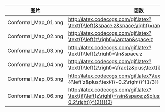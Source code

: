 |图片|函数|
|---|---|
|Conformal_Map_01.png|http://latex.codecogs.com/gif.latex?\text{f}\left(&space;z&space;\right)=\arcsin&space;z |
|Conformal_Map_02.png|http://latex.codecogs.com/gif.latex?\text{f}\left(z\right)=\arctan&space;z |
|Conformal_Map_03.png|http://latex.codecogs.com/gif.latex?\text{f}\left(z\right)=\ln&space;z |
|Conformal_Map_04.png|http://latex.codecogs.com/gif.latex?\text{f}\left(z\right)=\frac{z&plus;\text{i}-0.2}{2z&plus;1} |
|Conformal_Map_05.png|http://latex.codecogs.com/gif.latex?\text{f}\left(z\right)={{\left(z&plus;\text{i}-0.2\right)}^{1/3}} |
|Conformal_Map_06.png|http://latex.codecogs.com/gif.latex?\text{if}\left(z\right)=\sin&space;z&plus;\frac{{{\left(z&plus;i-0.2\right)}^{2}}}{3} |
